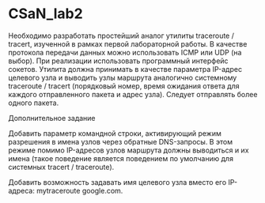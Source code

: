 # CSaN_lab2
 
Необходимо разработать простейший аналог утилиты traceroute / tracert, изученной в рамках первой лабораторной работы. В качестве протокола передачи данных можно использовать ICMP или UDP (на выбор). При реализации использовать программный интерфейс сокетов. Утилита должна принимать в качестве параметра IP-адрес целевого узла и выводить узлы маршрута аналогично системному traceroute / tracert (порядковый номер, время ожидания ответа для каждого отправленного пакета и адрес узла). Следует отправлять более одного пакета.

Дополнительное задание

Добавить параметр командной строки, активирующий режим разрешения в имена узлов через обратные DNS-запросы. В этом режиме помимо IP-адресов узлов маршрута должны выводиться и их имена (такое поведение является поведением по умолчанию для системных tracert / traceroute).

Добавить возможность задавать имя целевого узла вместо его IP-адреса: mytraceroute google.com.
